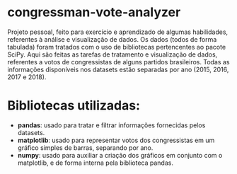 # congressman-vote-analyzer
  Projeto pessoal, feito para exercício e aprendizado de algumas habilidades, referentes à análise e visualização de dados. Os dados (todos de forma tabulada) foram tratados com o uso de bibliotecas pertencentes ao pacote SciPy.
  Aqui são feitas as tarefas de tratamento e visualização de dados, referentes a votos de congressistas de alguns partidos brasileiros. Todas as informações disponíveis nos datasets estão separadas por ano (2015, 2016, 2017 e 2018).

# Bibliotecas utilizadas:
- __pandas__: usado para tratar e filtrar informações fornecidas pelos datasets.
- __matplotlib__: usado para representar votos dos congressistas em um gráfico simples de barras, separando por ano.
- __numpy__: usado para auxiliar a criação dos gráficos em conjunto com o matplotlib, e de forma interna pela biblioteca pandas.
